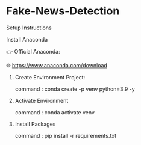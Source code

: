 # Fake-News-Detection

Setup Instructions

Install Anaconda 

  👉 Official Anaconda:
  
  🌐 https://www.anaconda.com/download


1. Create Environment Project:
   
   command : conda create -p venv python=3.9 -y

3. Activate Environment
   
   command : conda activate venv

5. Install Packages
   
   command : pip install -r requirements.txt
